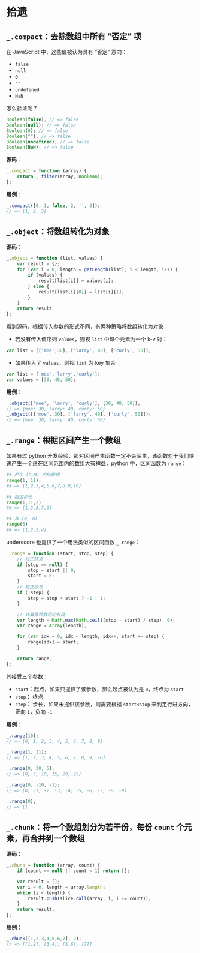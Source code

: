 拾遗
====

`_.compact`：去除数组中所有 “否定” 项
---------------------------------------

在 JavaScript 中，这些值被认为具有 “否定” 意向：

-	`false`
-	`null`
-	`0`
-	`""`
-	`undefined`
-	`NaN`

怎么验证呢？

```js
Boolean(false); // => false
Boolean(null); // => false
Boolean(0); // => false
Boolean(""); // => false
Boolean(undefined); // => false
Boolean(NaN); // => false
```

**源码**：

```js
_.compact = function (array) {
    return _.filter(array, Boolean);
};
```

**用例**：

```js
_.compact([0, 1, false, 2, '', 3]);
// => [1, 2, 3]
```

`_.object`：将数组转化为对象
----------------------------

**源码**：

```js
_.object = function (list, values) {
    var result = {};
    for (var i = 0, length = getLength(list); i < length; i++) {
        if (values) {
            result[list[i]] = values[i];
        } else {
            result[list[i][0]] = list[i][1];
        }
    }
    return result;
};
```

看到源码，根据传入参数的形式不同，有两种策略将数组转化为对象：

-	若没有传入值序列 `values`，则视 `list` 中每个元素为一个 k-v 对：

```js
var list = [['moe',30], ['larry', 40], ['curly', 50]];
```

-	如果传入了 `values`，则视 `list` 为 key 集合

```js
var list = ['moe','larry','curly'];
var values = [30, 40, 50];
```

**用例**：

```js
_.object(['moe', 'larry', 'curly'], [30, 40, 50]);
// => {moe: 30, larry: 40, curly: 50}
_.object([['moe', 30], ['larry', 40], ['curly', 50]]);
// => {moe: 30, larry: 40, curly: 50}
```

`_.range`：根据区间产生一个数组
-------------------------------

如果有过 python 开发经验，那对区间产生函数一定不会陌生，该函数对于我们快速产生一个落在区间范围内的数组大有裨益，python 中，区间函数为 `range`：

```python
## 产生 [n,m) 内的数组
range(1, 11);
## => [1,2,3,4,5,6,7,8,9,10]

## 指定步长
range(1,11,2)
## => [1,3,5,7,9]

## 从 [0, n)
range(5)
## => [1,2,3,4]
```

underscore 也提供了一个用法类似的区间函数 `_.range`：

```js
_.range = function (start, stop, step) {
    // 校正终点
    if (stop == null) {
        stop = start || 0;
        start = 0;
    }
    // 校正步长
    if (!step) {
        step = stop < start ? -1 : 1;
    }

    // 计算最终数组的长度
    var length = Math.max(Math.ceil((stop - start) / step), 0);
    var range = Array(length);

    for (var idx = 0; idx < length; idx++, start += step) {
        range[idx] = start;
    }

    return range;
};
```

其接受三个参数：

-	`start`：起点，如果只提供了该参数，那么起点被认为是 `0`，终点为 `start`
-	`stop`： 终点
-	`step`： 步长，如果未提供该参数，则需要根据 `start<stop` 来判定行进方向，正向 `1`，负向 `-1`

**用例**：

```js
_.range(10);
// => [0, 1, 2, 3, 4, 5, 6, 7, 8, 9]

_.range(1, 11);
// => [1, 2, 3, 4, 5, 6, 7, 8, 9, 10]

_.range(0, 30, 5);
// => [0, 5, 10, 15, 20, 25]

_.range(0, -10, -1);
// => [0, -1, -2, -3, -4, -5, -6, -7, -8, -9]

_.range(0);
// => []
```

`_.chunk`：将一个数组划分为若干份，每份 `count` 个元素，再合并到一个数组
------------------------------------------------------------------------

**源码**：

```js
_.chunk = function (array, count) {
    if (count == null || count < 1) return [];

    var result = [];
    var i = 0, length = array.length;
    while (i < length) {
        result.push(slice.call(array, i, i += count));
    }
    return result;
};

```

**用例**：

```js
_.chunk([1,2,3,4,5,6,7], 2);
// => [[1,2], [3,4], [5,6], [7]]
```
